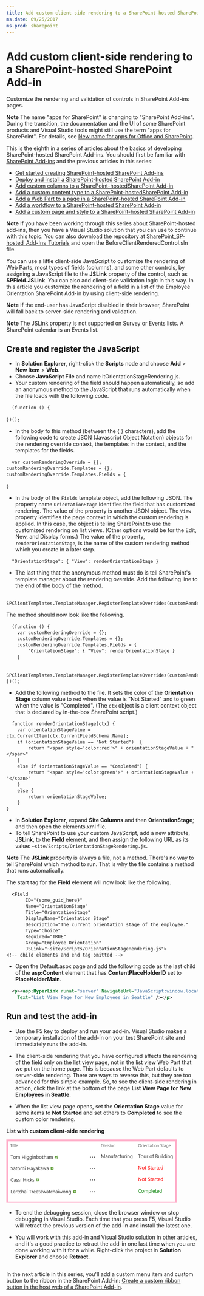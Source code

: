 ```yaml
---
title: Add custom client-side rendering to a SharePoint-hosted SharePoint Add-in
ms.date: 09/25/2017
ms.prod: sharepoint
---
```



# Add custom client-side rendering to a SharePoint-hosted SharePoint Add-in
Customize the rendering and validation of controls in SharePoint Add-ins pages.
 
**Note**  The name "apps for SharePoint" is changing to "SharePoint Add-ins". During the transition, the documentation and the UI of some SharePoint products and Visual Studio tools might still use the term "apps for SharePoint". For details, see  [New name for apps for Office and SharePoint](new-name-for-apps-for-sharepoint.md#bk_newname).
 
This is the eighth in a series of articles about the basics of developing SharePoint-hosted SharePoint Add-ins. You should first be familiar with  [SharePoint Add-ins](sharepoint-add-ins.md) and the previous articles in this series:
 
-  [Get started creating SharePoint-hosted SharePoint Add-ins](get-started-creating-sharepoint-hosted-sharepoint-add-ins.md)
-  [Deploy and install a SharePoint-hosted SharePoint Add-in](deploy-and-install-a-sharepoint-hosted-sharepoint-add-in.md)
-  [Add custom columns to a SharePoint-hostedSharePoint Add-in](add-custom-columns-to-a-sharepoint-hostedsharepoint-add-in.md)
-  [Add a custom content type to a SharePoint-hostedSharePoint Add-in](add-a-custom-content-type-to-a-sharepoint-hostedsharepoint-add-in.md)
-  [Add a Web Part to a page in a SharePoint-hosted SharePoint Add-in](add-a-web-part-to-a-page-in-a-sharepoint-hosted-sharepoint-add-in.md)
-  [Add a workflow to a SharePoint-hosted SharePoint Add-in](add-a-workflow-to-a-sharepoint-hosted-sharepoint-add-in.md)
-  [Add a custom page and style to a SharePoint-hosted SharePoint Add-in](add-a-custom-page-and-style-to-a-sharepoint-hosted-sharepoint-add-in.md)

**Note**  If you have been working through this series about SharePoint-hosted add-ins, then you have a Visual Studio solution that you can use to continue with this topic. You can also download the repository at  [SharePoint_SP-hosted_Add-Ins_Tutorials](https://github.com/OfficeDev/SharePoint_SP-hosted_Add-Ins_Tutorials) and open the BeforeClientRenderedControl.sln file.
 
You can use a little client-side JavaScript to customize the rendering of Web Parts, most types of fields (columns), and some other controls, by assigning a JavaScript file to the  **JSLink** property of the control, such as **SPField.JSLink**. You can also add client-side validation logic in this way. In this article you customize the rendering of a field in a list of the Employee Orientation SharePoint Add-in by using client-side rendering.
 
 **Note**  If the end-user has JavaScript disabled in their browser, SharePoint will fall back to server-side rendering and validation.
 
 **Note**  The JSLink property is not supported on Survey or Events lists. A SharePoint calendar is an Events list.
 
## Create and register the JavaScript

- In  **Solution Explorer**, right-click the  **Scripts** node and choose **Add** > **New Item** > **Web**.
- Choose  **JavaScript File** and name itOrientationStageRendering.js.
- Your custom rendering of the field should happen automatically, so add an anonymous method to the JavaScript that runs automatically when the file loads with the following code.

```
  (function () {

})();
```

- In the body fo this method (between the { } characters), add the following code to create JSON (Javascript Object Notation) objects for the rendering override context, the templates in the context, and the templates for the fields.
    
```
  var customRenderingOverride = {};
customRenderingOverride.Templates = {};
customRenderingOverride.Templates.Fields = {

}
```

- In the body of the  `Fields` template object, add the following JSON. The property name `OrientationStage` identifies the field that has customized rendering. The value of the property is another JSON object. The `View` property identifies the page context in which the custom rendering is applied. In this case, the object is telling SharePoint to use the customized rendering on list views. (Other options would be for the Edit, New, and Display forms.) The value of the property, `renderOrientationStage`, is the name of the custom rendering method which you create in a later step.
    
```
  "OrientationStage": { "View": renderOrientationStage }
```

- The last thing that the anonymous method must do is tell SharePoint's template manager about the rendering override. Add the following line to the end of the body of the method.
    
```
  SPClientTemplates.TemplateManager.RegisterTemplateOverrides(customRenderingOverride);
```

   The method should now look like the following.
    
```
  (function () {
    var customRenderingOverride = {};
    customRenderingOverride.Templates = {};
    customRenderingOverride.Templates.Fields = {
        "OrientationStage": { "View": renderOrientationStage }
    }

    SPClientTemplates.TemplateManager.RegisterTemplateOverrides(customRenderingOverride);
})();
```

- Add the following method to the file. It sets the color of the  **Orientation Stage** column value to red when the value is "Not Started" and to green when the value is "Completed". (The `ctx` object is a client context object that is declared by in-the-box SharePoint script.)
    
```
  function renderOrientationStage(ctx) {
    var orientationStageValue = ctx.CurrentItem[ctx.CurrentFieldSchema.Name];
    if (orientationStageValue == "Not Started")  {
        return "<span style='color:red'>" + orientationStageValue + "</span>"
    }
    else if (orientationStageValue == "Completed") {
        return "<span style='color:green'>" + orientationStageValue + "</span>"
    }
    else {
        return orientationStageValue;
    }
}
```

- In  **Solution Explorer**, expand  **Site Columns** and then **OrientationStage**; and then open the elements.xml file. 
- To tell SharePoint to use your custom JavaScript, add a new attribute,  **JSLink**, to the  **Field** element, and then assign the following URL as its value: `~site/Scripts/OrientationStageRendering.js`.
    
**Note**  The  **JSLink** property is always a file, not a method. There's no way to tell SharePoint which method to run. That is why the file contains a method that runs automatically.

The start tag for the  **Field** element will now look like the following.
    
```
  <Field
       ID="{some_guid_here}"
       Name="OrientationStage"
       Title="OrientationStage"
       DisplayName="Orientation Stage"
       Description="The current orientation stage of the employee."
       Type="Choice"
       Required="TRUE"
       Group="Employee Orientation" 
       JSLink="~site/Scripts/OrientationStageRendering.js">
<!-- child elements and end tag omitted -->
```

- Open the Default.aspx page and add the following code as the last child of the  **asp:Content** element that has **ContentPlaceHolderID** set to **PlaceHolderMain**. 
    
```XML
  <p><asp:HyperLink runat="server" NavigateUrl="JavaScript:window.location = _spPageContextInfo.webAbsoluteUrl + '/Lists/NewEmployeesInSeattle/AllItems.aspx';" 
    Text="List View Page for New Employees in Seattle" /></p>

```

## Run and test the add-in

- Use the F5 key to deploy and run your add-in. Visual Studio makes a temporary installation of the add-in on your test SharePoint site and immediately runs the add-in. 
 
- The client-side rendering that you have configured affects the rendering of the field only on the list view page, not in the list view Web Part that we put on the home page. This is because the Web Part defaults to server-side rendering. There are ways to reverse this, but they are too advanced for this simple example. So, to see the client-side rendering in action, click the link at the bottom of the page  **List View Page for New Employees in Seattle**.
 
- When the list view page opens, set the  **Orientation Stage** value for some items to **Not Started** and set others to **Completed** to see the custom color rendering.
    
**List with custom client-side rendering**

![New employees in Seattle list with Orientation Stage values of "Not started" in red and values of "Completed" in green. Other values in black.](../images/dc8e2b7d-1747-4b65-aab4-6fc93c6867d4.PNG)
  
- To end the debugging session, close the browser window or stop debugging in Visual Studio. Each time that you press F5, Visual Studio will retract the previous version of the add-in and install the latest one.
    
- You will work with this add-in and Visual Studio solution in other articles, and it's a good practice to retract the add-in one last time when you are done working with it for a while. Right-click the project in  **Solution Explorer** and choose **Retract**.

## 
<a name="Nextsteps"> </a>

In the next article in this series, you'll add a custom menu item and custom button to the ribbon in the SharePoint Add-in:  [Create a custom ribbon button in the host web of a SharePoint Add-in](create-a-custom-ribbon-button-in-the-host-web-of-a-sharepoint-add-in.md).
 
